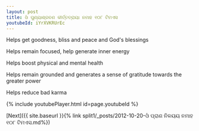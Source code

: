 ```yaml
---
layout: post
title: ଓଁ ପୁଣ୍ୟାଶ୍ରବଣ କୀର୍ତ୍ତତ୍ରାୟା ନମାହ ୧୦୮ ଟିମଏସ
youtubeId: iYrXVKRUrEc
---
```

 
 
Helps get goodness, bliss and peace and God's blessings
 
Helps remain focused, help generate inner energy 
 
Helps boost physical and mental health 
 
Helps remain grounded and generates a sense of gratitude towards the greater power 
 
Helps reduce bad karma
 
 
 
 


{% include youtubePlayer.html id=page.youtubeId %}
 
[Next]({{ site.baseurl }}{% link  split1/_posts/2012-10-20-ଓଁ ପ୍ରାଣ ନିଳୟୟ ନମାହ ୧୦୮ ଟିମଏସ.md%})
 
